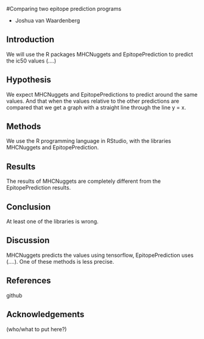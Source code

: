 #Comparing two epitope prediction programs

* Joshua van Waardenberg
 
## Introduction

We will use the R packages MHCNuggets and EpitopePrediction to predict the ic50 values (....)

## Hypothesis

We expect MHCNuggets and EpitopePredictions to predict around the same values. And that when the values relative to the other predictions are compared that we get a graph with a straight line through the line y = x.

## Methods

We use the R programming language in RStudio, with the libraries MHCNuggets and EpitopePrediction.

## Results

The results of MHCNuggets are completely different from the EpitopePrediction results.

## Conclusion

At least one of the libraries is wrong.

## Discussion

MHCNuggets predicts the values using tensorflow, EpitopePrediction uses (....). One of these methods is less precise.

## References

github

## Acknowledgements

(who/what to put here?)
